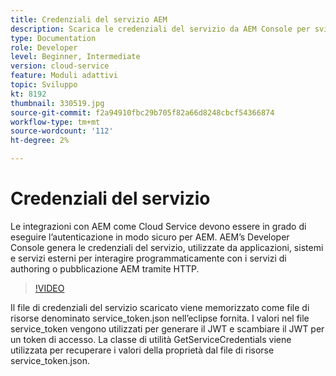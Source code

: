 ```yaml
---
title: Credenziali del servizio AEM
description: Scarica le credenziali del servizio da AEM Console per sviluppatori.
type: Documentation
role: Developer
level: Beginner, Intermediate
version: cloud-service
feature: Moduli adattivi
topic: Sviluppo
kt: 8192
thumbnail: 330519.jpg
source-git-commit: f2a94910fbc29b705f82a66d8248cbcf54366874
workflow-type: tm+mt
source-wordcount: '112'
ht-degree: 2%

---
```



# Credenziali del servizio

Le integrazioni con AEM come Cloud Service devono essere in grado di eseguire l’autenticazione in modo sicuro per AEM. AEM’s Developer Console genera le credenziali del servizio, utilizzate da applicazioni, sistemi e servizi esterni per interagire programmaticamente con i servizi di authoring o pubblicazione AEM tramite HTTP.

>[!VIDEO](https://video.tv.adobe.com/v/330519/?quality=12&learn=on)

Il file di credenziali del servizio scaricato viene memorizzato come file di risorse denominato service_token.json nell’eclipse fornita. I valori nel file service_token vengono utilizzati per generare il JWT e scambiare il JWT per un token di accesso. La classe di utilità GetServiceCredentials viene utilizzata per recuperare i valori della proprietà dal file di risorse service_token.json.
